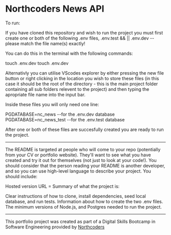 # Northcoders News API

<!-- prettier-ignore-start -->


To run:

If you have cloned this repository and wish to run the project you must first create one or both of the following .env files,
.env.test && || .env.dev --please match the file name(s) exactly!

You can do this in the terminal with the following commands:

touch .env.dev
touch .env.dev

Alternativly you can utilise VScodes explorer by either pressing the new file button or right clicking in the location you wish to store these files (in this case it should be the root of the directory - this is the main project folder containing all sub folders relevent to the project) and then typing the apropriate file name into the input bar.

Inside these files you will only need one line:

PGDATABASE=nc_news       --for the .env.dev database 
PGDATABASE=nc_news_test  --for the .env.test database

After one or both of these files are succesfully created you are ready to run the project.


---

The README is targeted at people who will come to your repo (potentially from your CV or portfolio website). They'll want to see what you have created and try it out for themselves (not just to look at your code!). You should consider that the person reading your README is another developer, and so you can use high-level language to describe your project.
You should include:

Hosted version URL = 
Summary of what the project is:

Clear instructions of how to clone, install dependencies, seed local database, and run tests.
Information about how to create the two .env files.
The minimum versions of Node.js, and Postgres needed to run the project.



---
This portfolio project was created as part of a Digital Skills Bootcamp in Software Engineering provided by [Northcoders](https://northcoders.com/)

<!-- prettier-ignore-end -->
